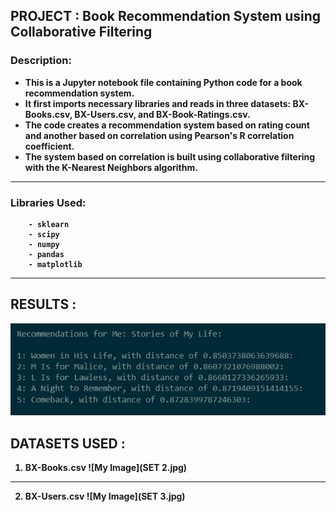 ## <b> PROJECT  : Book Recommendation System using Collaborative Filtering

### <b> Description: 
* This is a Jupyter notebook file containing Python code for a book recommendation system. 
* It first imports necessary libraries and reads in three datasets: BX-Books.csv, BX-Users.csv, and BX-Book-Ratings.csv.
* The code creates a recommendation system based on rating count and another based on correlation using Pearson's R correlation coefficient. 
* The system based on correlation is built using collaborative filtering with the K-Nearest Neighbors algorithm.

____________________________________________
        
### Libraries Used: 
        - sklearn
        - scipy
        - numpy
        - pandas
        - matplotlib


_______________________________________
## <b> RESULTS : 
![My Image](image.jpg)


## <b> DATASETS USED  : 
1. BX-Books.csv
![My Image](SET 2.jpg)
________________
2. BX-Users.csv
![My Image](SET 3.jpg)

